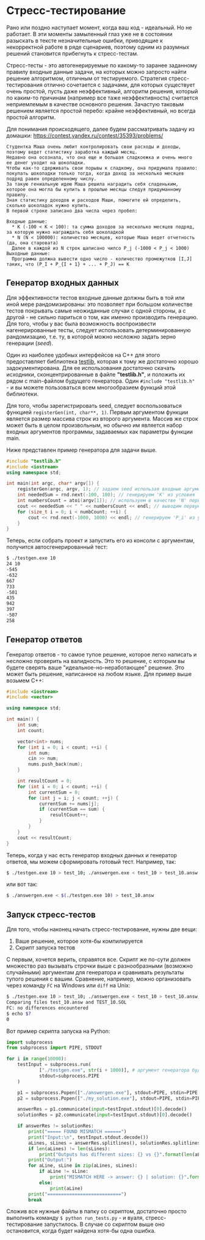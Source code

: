 # Стресс-тестирование
Рано или поздно наступает момент, когда ваш код - идеальный. Но не работает.
В эти моменты замыленный глаз уже не в состоянии разыскать в тексте незначительные ошибки, приводящие к некорректной работе в ряде сценариев,
поэтому одним из разумных решений становится прибегнуть к стресс-тестам.

Стресс-тесты - это автогенерируемые по какому-то заранее заданному правилу входные данные задачи, на которых можно запросто найти решение алгоритмом, отличным от тестируемого.
Стратегия стресс-тестирования отлично сочетается с задачами, для которых существует очень простой, пусть даже неэффективный, алгоритм решения,
который по каким-то причинам (например все таже неэффективность) считается неприемлемым в качестве основного решения.
Зачастую таковым решением является простой перебо: крайне неэффективный, но всегда простой алгоритм.

Для понимания происходящего, далее будем рассматривать задачу из домашки:
https://contest.yandex.ru/contest/35393/problems/
```
Студентка Маша очень любит контролировать свои расходы и доходы, поэтому ведет статистику заработка каждый месяц.
Недавно она осознала, что она еще и большая сладкоежка и очень много ее денег уходит на шоколадки.
Чтобы как-то сдерживать свои порывы к сладкому, она придумала правило: покупать шоколадки только тогда, когда доход за несколько месяцев подряд равен определенному числу.
За такую гениальную идею Маша решила наградить себя сладеньким,
которое она могла бы купить в прошлые месяцы следуя придуманному правилу.
Зная статистику доходов и расходов Маши, помогите ей определить, сколько шоколадок нужно купить.
В первой строке записано два числа через пробел:

Входные данные:
  * K (-100 < K < 100): та сумма доходов за несколько месяцев подряд, за которую нужно награждать себя шоколадкой
  * N (N < 100000): количество месяцев, которые Маша ведет отчетность (да, она старовата)
  Далее в каждой из N строк щаписано чилсо P_j (-1000 < P_j < 1000)
Выходные данные:
  Программа должна вывести одно число - количество промежутков [I,J] таких, что (P_I + P_{I + 1} + ... + P_J) == K
```

## Генератор входных данных
Для эффективности тестов входные данные должны быть в той или иной мере рандомизированы: это позволяет при большом количестве тестов покрывать самые неожиданные случаи с одной стороны,
а с другой - не сильно париться о том, как именно производить генерацию. Для того, чтобы у вас была возможность воспроизвести нагенерированные тесты, следует использовать детерминированную рандомизацию,
т.е. ту, в которой можно несложно задать зерно генерации (*seed*).

Один из наиболее удобных интерфейсов на C++ для этого предоставляет библиотека [testlib](https://github.com/MikeMirzayanov/testlib), которая к тому же достаточно хорошо задокументирована. 
Для ее использования достаточно скачать исходники, сконцентрированные в файле **"testlib.h"**, и положить их рядом с main-файлом будущего генератора.
Один `#include "testlib.h"` - и вы можете пользоваться всем многообразием функций этой библиотеки.

Для того, чтобы зарегистрировать seed, следует воспользоваться функцией `registerGen(int, char**, 1)`.
Первым аргументом функции является размер массива строк из второго аргумента. 
Массив же строк может быть в целом произвольным, но обычно им является набор входных аргументов программы, задаваемых как параметры функции main.

Ниже представлен пример генератора для задачи выше.
```c++
#include "testlib.h"
#include <iostream>
using namespace std;

int main(int argc, char* argv[]) {
    registerGen(argc, argv, 1); // задаем seed использая входные аргументы программы
    int neededSum = rnd.next(-100, 100); // генерируем 'K' из условия
    int numbersCount = atoi(argv[1]); // используем в качестве 'N' первый аргумент входной строки
    cout << neededSum << " " << numbersCount << endl; // выводим первую строку входных данных
    for (size_t i = 0; i < numbCount; ++i) {
        cout << rnd.next(-1000, 1000) << endl; // генерируем 'P_i' из условия
    }
}
```

Теперь, если собрать проект и запустить его из консоли с аргументам, получится автосгенерированный тест:
```bash
$ ./testgen.exe 10
24 10
-545
-632
667
733
-501
435
942
397
-507
258
```

## Генератор ответов
Генератор ответов - то самое тупое решение, которое легко написать и несложно проверить на валидность. Это то решение, с которым вы будете сверять ваше "идеальное-но-неработающее" решение.
Это может быть решение, написанное на любом языке. Для пример выше возьмем C++:
```c++
#include <iostream>
#include <vector>

using namespace std;

int main() {
	int sum;
	int count;

	vector<int> nums;
	for (int i = 0; i < count; ++i) {
		int num;
		cin >> num;
		nums.push_back(num);
	}

	int resultCount = 0;
	for (int i = 0; i < count; ++i) {
		int currentSum = 0;
		for (int j = i; j < count; ++j) {
			currentSum += nums[j];
			if (currentSum == sum) {
				resultCount++;
			}
		}
	}
	cout << resultCount;
}
```

Теперь, когда у нас есть генератор входных данных и генератор ответов, мы можем сформировать готовый тест.
Например, так:
```bash
$ ./testgen.exe 10 > test_10; ./answergen.exe < test_10 > test_10.answ
```

или вот так:
```bash
$ ./answergen.exe < $(./testgen.exe 10) > test_10.answ
```

## Запуск стресс-тестов
Для того, чтобы наконец начать стресс-тестирование, нужны две вещи:
1) Ваше решение, которое хотя-бы компилируется
2) Скрипт запуска тестов

С первым, хочется верить, справятся все. Скрипт же по-сути должен множество раз вызывать строчки выше с разнообразными (возможно случайными) аргументам для генератора и сравнивать результаты тупого решения с вашим.
Сравнение, например, можно организовать через команду `FC` на Windows или `diff` на Unix:
```bash
$ ./testgen.exe 10 > test_10; ./answergen.exe < test_10 > test_10.answ; ./my_solution.exe < test_10 > test_10.sol; FC test_10.answ test_10.sol
Comparing files test_10.answ and TEST_10.SOL
FC: no differences encountered
$ echo $?
0
```

Вот пример скрипта запуска на Python:
```python
import subprocess
from subprocess import PIPE, STDOUT

for i in range(10000):
    testInput = subprocess.run(
            ["./testgen.exe", str(i + 1000)], # аргумент генератора будет вариороваться от 1000 до 11000
            stdout=subprocess.PIPE
	)

    p1 = subprocess.Popen(["./answergen.exe"], stdout=PIPE, stdin=PIPE, stderr=STDOUT) 
    p2 = subprocess.Popen(["./my_solution.exe"], stdout=PIPE, stdin=PIPE, stderr=STDOUT)  

    answerRes = p1.communicate(input=testInput.stdout)[0].decode()
    solutionRes = p2.communicate(input=testInput.stdout)[0].decode()

    if answerRes != solutionRes:
        print("===== FOUND MISMATCH ======")
        print("Input:\n", testInput.stdout.decode())
        aLines, sLines = answerRes.splitlines(), solutionRes.splitlines()
        if len(aLines) != len(sLines):
            print("Outputs has different sizes: {} vs {}".format(len(aLines), len(sLines)))
        print("Output:")
        for aLine, sLine in zip(aLines, sLines):
            if aLine != sLine:
                print("MISMATCH HERE -> answer: {} | solution: {}".format(aLine, sLine))
            else:
                print(aLine)
        print("===========================")
        break
```


Сложив все нужные файлы в папку со скриптом, достаточно просто выполнить команду `$ python run_tests.py` - и вуаля, стресс-тестирование запустилось.
В случае со скриптом выше оно остановится, когда будет найдена хотя-бы одна ошибка.
